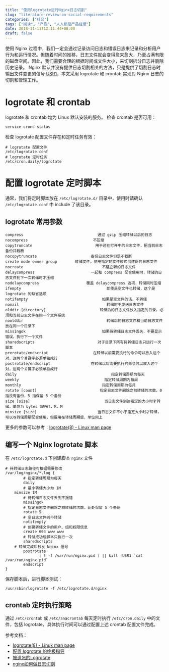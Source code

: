 ```yaml
---
title: "使用logrotate进行Nginx日志切割"
slug: "literature-review-on-social-requirements"
categories: ["社交"]
tags: ["阅读", "产品", "人人都是产品经理"]
date: 2018-11-11T12:11:44+08:00
draft: false
---
```



使用 Nginx 过程中，我们一定会通过记录访问日志和错误日志来记录和分析用户行为和运行情况。但随着时间的推移，日志文件就会变得愈来愈大，乃至占满有限的磁盘空间。因此，我们需要合理的根据时间或文件大小，来切割拆分日志并删除历史记录。
Nginx 默认并没有提供日志切割相关的方法，只是提供了切割日志时输出文件变更的信号 [USR1](https://www.nginx.com/resources/wiki/start/topics/examples/logrotation/)，本文采用 logrotate 和 crontab 实现对 Nginx 日志的切割和管理工作。

# logrotate 和 crontab

logrotate 和 crontab 均为 Linux 默认安装的服务。
检查 crontab 是否可用：
```
service crond status
```
检查 logrotate 配置文件存在和定时任务有效：
```
# logrotate 配置文件
/etc/logrotate.conf
# logrotate 定时任务
/etc/cron.daily/logrotate
```

# 配置 logrotate 定时脚本

通常，我们将定时脚本放在 ``` /etc/logrotate.d/ ``` 目录中，使用时请确认 ```/etc/logrotate.conf``` 中 include 了该目录。

## logrotate 常用参数

```
compress                                 通过 gzip 压缩转储以后的日志
nocompress                             不压缩
copytruncate                            用于还在打开中的日志文件，把当前日志备份并截断
nocopytruncate                        备份日志文件但是不截断
create mode owner group        转储文件，使用指定的文件模式创建新的日志文件
nocreate                                   不建立新的日志文件
delaycompress                         一起和 compress 配合使用时，转储的日志文件到下一次转储时才压缩
nodelaycompress                     覆盖 delaycompress 选项，转储同时压缩
ifempty                                      即使是空文件也转储，这个是 logrotate 的缺省选项
notifempty                                 如果是空文件的话，不转储
nomail                                       转储时不发送日志文件
olddir [directory]                        转储后的日志文件放入指定的目录，必须和当前日志文件在同一个文件系统
noolddir                                     转储后的日志文件和当前日志文件放在同一个目录下
missingok                                  如果待转储日志文件丢失，不要显示错误，执行下一个文件
sharedscripts                            对于目录下所有待转储日志只运行一次脚本
prerotate/endscript                    在转储以前需要执行的命令可以放入这个对，这两个关键字必须单独成行
postrotate/endscript                  在转储以后需要执行的命令可以放入这个对，这两个关键字必须单独成行
daily                                          指定转储周期为每天
weekly                                      指定转储周期为每周
monthly                                    指定转储周期为每月
rotate [count]                            指定日志文件删除之前转储的次数，0 指没有备份，5 指保留 5 个备份
size [size]                                 当日志文件到达指定的大小时才转储，单位为 bytes（缺省），K，M
minsize [size]                           当日志文件不小于指定大小时才转储，可以与转储周期配合使用，但要用在转储周期后，单位同上
```
更多的参数可以参考：[logrotate(8) - Linux man page](https://linux.die.net/man/8/logrotate)

## 编写一个 Nginx logrotate 脚本

在 ```/etc/logrotate.d``` 下创建脚本 ```nginx``` 文件
```
# 待转储日志路径可根据需要修改
/var/log/nginx/*.log {
        # 指定转储周期为每天
        daily
        # 最小转储大小为 1M
	minsize 1M
        # 待转储日志文件丢失不报错
        missingok
        # 指定日志文件删除之前转储的次数，此处保留 5 个备份
        rotate 5
        # 空日志文件则不转储
        notifempty
        # 创建转储文件的用户、组和权限信息
        create 664 www www
        # 转储成功后脚本只执行一次
        sharedscripts
    # 转储完成后触发 Nginx 信号
        postrotate
               [ ! -f /var/run/nginx.pid ] || kill -USR1 `cat /var/run/nginx.pid`
        endscript
}
```
保存脚本后，进行脚本测试：
```
/usr/sbin/logrotate -f /etc/logrotate.d/nginx
```

## crontab 定时执行策略

通过 ```/etc/crontab``` 或 ```/etc/anacrontab``` 每天定时执行 ```/etc/cron.daily``` 中的文件，包括 logrotate，具体执行时间可以通过配置上述 crontab 配置文件完成。

参考文档：
* [logrotate(8) - Linux man page](https://linux.die.net/man/8/logrotate)
* [配置 logrotate 的终极指导](https://linux.cn/article-8227-1.html)
* [被遗忘的Logrotate](https://huoding.com/2013/04/21/246)
* [nginx如何做日志切割](https://segmentfault.com/q/1010000000120419)


